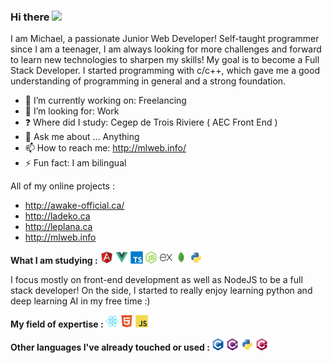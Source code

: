 ### Hi there <img src="https://camo.githubusercontent.com/e8e7b06ecf583bc040eb60e44eb5b8e0ecc5421320a92929ce21522dbc34c891/68747470733a2f2f6d656469612e67697068792e636f6d2f6d656469612f6876524a434c467a6361737252346961377a2f67697068792e676966" width="25px" data-canonical-src="https://media.giphy.com/media/hvRJCLFzcasrR4ia7z/giphy.gif" style="max-width:100%;">


I am Michael, a passionate Junior Web Developer! Self-taught programmer since I am a teenager, I am always looking for more challenges and forward to learn new technologies to sharpen my skills! My goal is to become a Full Stack Developer. I started programming with c/c++, which gave me a good understanding of programming in general and a strong foundation.

- 🔭 I’m currently working on: Freelancing
- 🤔 I’m looking for:  Work
- :question: Where did I study: Cegep de Trois Riviere ( AEC Front End )
- 💬 Ask me about ... Anything
- 📫 How to reach me:  http://mlweb.info/
- ⚡ Fun fact: I am bilingual

All of my online projects :
- http://awake-official.ca/
- http://ladeko.ca
- http://leplana.ca
- http://mlweb.info

<b>What I am studying :</b>
<img height="20" src="https://github.com/devicons/devicon/blob/master/icons/angularjs/angularjs-original.svg" style="max-width:100%"/>
<img height="20" src="https://github.com/devicons/devicon/blob/master/icons/vuejs/vuejs-original.svg" style="max-width:100%"/>
<img height="20" src="https://github.com/devicons/devicon/blob/master/icons/typescript/typescript-original.svg" style="max-width:100%"/>
<img height="20" src="https://github.com/devicons/devicon/blob/master/icons/nodejs/nodejs-original.svg" style="max-width:100%"/>
<img height="20" src="https://github.com/devicons/devicon/blob/master/icons/express/express-original.svg" style="max-width:100%"/>
<img height="20" src="https://github.com/devicons/devicon/blob/master/icons/mongodb/mongodb-original.svg" style="max-width:100%"/>
<img height="20" src="https://raw.githubusercontent.com/devicons/devicon/2809b567852a4648062a2d3e7c1c531367458c0b/icons/python/python-original.svg" style="max-width:100%"/>

I focus mostly on front-end development as well as NodeJS to be a full stack developer! On the side, I started to really enjoy learning python and deep learning AI in my free time :)



<b>My field of expertise :</b>
<img height="20" src="https://github.com/devicons/devicon/blob/master/icons/react/react-original.svg" style="max-width:100%"/>
<img height="20" src="https://github.com/devicons/devicon/blob/master/icons/html5/html5-original.svg" style="max-width:100%"/>
<img height="20" src="https://github.com/devicons/devicon/blob/master/icons/javascript/javascript-original.svg" style="max-width:100%"/>

<b>Other languages I've already touched or used :<b/>  <img height="20" src="https://github.com/devicons/devicon/blob/master/icons/c/c-original.svg" style="max-width:100%"/>
<img height="20" src="https://github.com/devicons/devicon/blob/master/icons/csharp/csharp-original.svg" style="max-width:100%"/>
 <img height="20" src="https://github.com/devicons/devicon/blob/master/icons/python/python-original.svg" style="max-width:100%"/>
 <img height="20" src="https://github.com/devicons/devicon/blob/master/icons/cplusplus/cplusplus-original.svg" style="max-width:100%"/>

